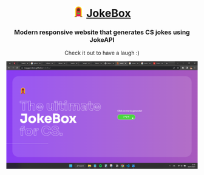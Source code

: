 
<div align="center">
  <h1>
      <img src="src/logo.png" alt="JokeBox Icon" height="28px">
      <a href="https://maggyprotasio.github.io/JokeBox/">JokeBox</a>
  </h1>
  <h3>Modern responsive website that generates CS jokes using JokeAPI</h3>
  <p>Check it out to have a laugh :) </p>
  <a href="https://maggyprotasio.github.io/JokeBox/">
      <img src="src/screenshot1.png">
  </a>
  
</div>
